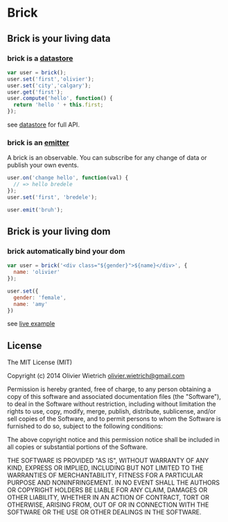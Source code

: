 # Brick

## Brick is your living data

### brick is a [datastore](http://github.com/bredele/datastore)

```js
var user = brick();
user.set('first','olivier');
user.set('city','calgary');
user.get('first');
user.compute('hello', function() {
  return 'hello ' + this.first;
});
```
see [datastore](http://github.com/bredele/datastore) for full API.

### brick is an [emitter](http://github.com/component/emitter)

A brick is an observable. You can subscribe for any change of data or publish your own events.

```js
user.on('change hello', function(val) { 
  // => hello bredele
});
user.set('first', 'bredele');

user.emit('bruh');
```

## Brick is your living dom

### brick automatically bind your dom


```js
var user = brick('<div class="${gender}">${name}</div>', {
  name: 'olivier'
});

user.set({
  gender: 'female',
  name: 'amy'
})
```
see [live example]()



## License

The MIT License (MIT)

Copyright (c) 2014 Olivier Wietrich <olivier.wietrich@gmail.com>

Permission is hereby granted, free of charge, to any person obtaining a copy of this software and associated documentation files (the "Software"), to deal in the Software without restriction, including without limitation the rights to use, copy, modify, merge, publish, distribute, sublicense, and/or sell copies of the Software, and to permit persons to whom the Software is furnished to do so, subject to the following conditions:

The above copyright notice and this permission notice shall be included in all copies or substantial portions of the Software.

THE SOFTWARE IS PROVIDED "AS IS", WITHOUT WARRANTY OF ANY KIND, EXPRESS OR IMPLIED, INCLUDING BUT NOT LIMITED TO THE WARRANTIES OF MERCHANTABILITY, FITNESS FOR A PARTICULAR PURPOSE AND NONINFRINGEMENT. IN NO EVENT SHALL THE AUTHORS OR COPYRIGHT HOLDERS BE LIABLE FOR ANY CLAIM, DAMAGES OR OTHER LIABILITY, WHETHER IN AN ACTION OF CONTRACT, TORT OR OTHERWISE, ARISING FROM, OUT OF OR IN CONNECTION WITH THE SOFTWARE OR THE USE OR OTHER DEALINGS IN THE SOFTWARE.
